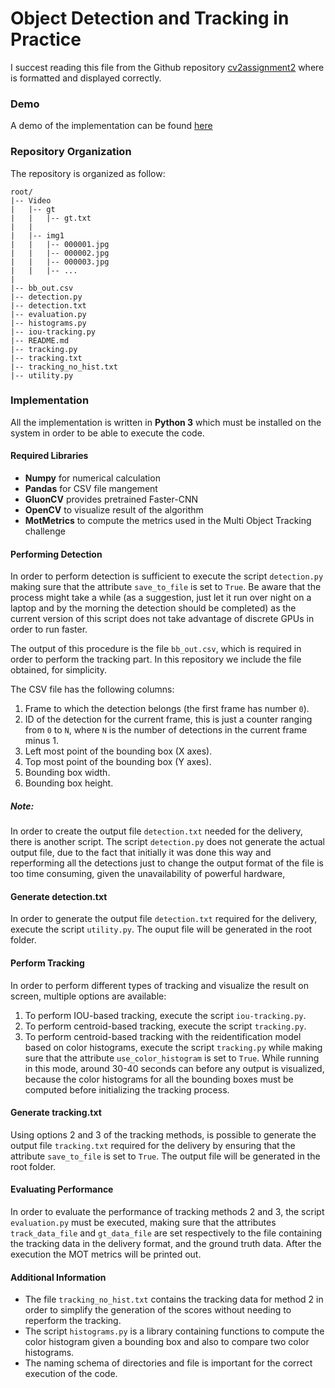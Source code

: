 # Object Detection and Tracking in Practice
I succest reading this file from the Github repository [cv2assignment2](https://github.com/daniele122008/cv2assignment2) where is formatted and displayed correctly.
### Demo
A demo of the implementation can be found [here](https://www.insert.real.link)
### Repository Organization
The repository is organized as follow:
```
root/
|-- Video
|   |-- gt
|   |   |-- gt.txt
|   |
|   |-- img1
|   |   |-- 000001.jpg
|   |   |-- 000002.jpg
|   |   |-- 000003.jpg
|   |   |-- ...
|
|-- bb_out.csv
|-- detection.py
|-- detection.txt
|-- evaluation.py
|-- histograms.py
|-- iou-tracking.py
|-- README.md
|-- tracking.py
|-- tracking.txt
|-- tracking_no_hist.txt
|-- utility.py
```

### Implementation
All the implementation is written in **Python 3** which must be installed on the system in order to be able to execute the code.

#### Required Libraries
* **Numpy** for numerical calculation
* **Pandas** for CSV file mangement
* **GluonCV** provides pretrained Faster-CNN
* **OpenCV** to visualize result of the algorithm
* **MotMetrics** to compute the metrics used in the Multi Object Tracking challenge

#### Performing Detection
In order to perform detection is sufficient to execute the script `detection.py` making sure that the attribute `save_to_file` is set to `True`. Be aware that the process might take a while (as a suggestion, just let it run over night on a laptop and by the morning the detection should be completed) as the current version of this script does not take advantage of discrete GPUs in order to run faster.

The output of this procedure is the file `bb_out.csv`, which is required in order to perform the tracking part. In this repository we include the file obtained, for simplicity.

The CSV file has the following columns:
1. Frame to which the detection belongs (the first frame has number `0`).
2. ID of the detection for the current frame, this is just a counter ranging from `0` to `N`, where `N` is the number of detections in the current frame minus 1.
3. Left most point of the bounding box (X axes).
4. Top most point of the bounding box (Y axes).
5. Bounding box width.
6. Bounding box height.


##### Note:
In order to create the output file `detection.txt` needed for the delivery, there is another script. The script `detection.py` does not generate the actual output file, due to the fact that initially it was done this way and reperforming all the detections just to change the output format of the file is too time consuming, given the unavailability of powerful hardware,


#### Generate detection.txt
In order to generate the output file `detection.txt` required for the delivery, execute the script `utility.py`. The ouput file will be generated in the root folder.


#### Perform Tracking
In order to perform different types of tracking and visualize the result on screen, multiple options are available:
1. To perform IOU-based tracking, execute the script `iou-tracking.py`.
2. To perform centroid-based tracking, execute the script `tracking.py`. 
3. To perform centroid-based tracking with the reidentification model based on color histograms, execute the script `tracking.py` while making sure that the attribute `use_color_histogram` is set to `True`. While running in this mode, around 30-40 seconds can before any output is visualized, because the color histograms for all the bounding boxes must be computed before initializing the tracking process.

#### Generate tracking.txt
Using options 2 and 3 of the tracking methods, is possible to generate the output file `tracking.txt` required for the delivery by ensuring that the attribute `save_to_file` is set to `True`. The output file will be generated in the root folder.


#### Evaluating Performance
In order to evaluate the performance of tracking  methods 2 and 3, the script `evaluation.py` must be executed, making sure that the attributes `track_data_file` and `gt_data_file` are set respectively to the file containing the tracking data in the delivery format, and the ground truth data.
After the execution the MOT metrics will be printed out.

#### Additional Information
* The file `tracking_no_hist.txt` contains the tracking data for method 2 in order to simplify the generation of the scores without needing to reperform the tracking.
* The script `histograms.py` is a library containing functions to compute the color histogram given a bounding box and also to compare two color histograms.
* The naming schema of directories and file is important for the correct execution of the code.
